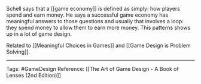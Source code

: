 Schell says that a [[game economy]] is defined as simply: how players spend and earn money. He says a successful game economy has meaningful answers to those questions and usually that involves a loop: they spend money to allow them to earn more money. This patterns shows up in a lot of game design.

Related to [[Meaningful Choices in Games]] and [[Game Design is Problem Solving]].

---

Tags: #GameDesign 
Reference: [[The Art of Game Design - A Book of Lenses (2nd Edition)]]